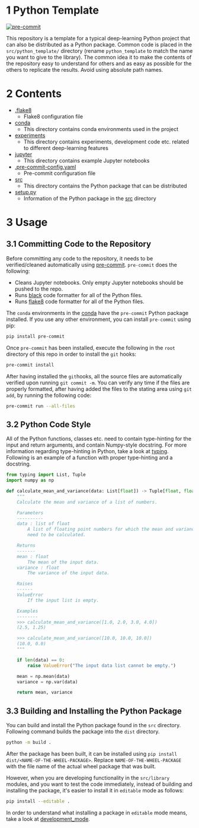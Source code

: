 # 1 Python Template

[![pre-commit](https://github.com/einherjar-consulting/python-template/actions/workflows/pre-commit.yml/badge.svg?branch=main&event=push)](https://github.com/einherjar-consulting/python-template/actions/workflows/pre-commit.yml)

This repository is a template for a typical deep-learning Python project that can also be distributed as a Python package. Common code is placed in the `src/python_template/` directory (rename `python_template` to match the name you want to give to the library). The common idea it to make the contents of the repository easy to understand for others and as easy as possible for the others to replicate the results. Avoid using absolute path names.

# 2 Contents

* [.flake8](./.flake8)
  * Flake8 configuration file
* [conda](./conda/README.md)
  * This directory contains conda environments used in the project
* [experiments](./experiments/README.md)
  * This directory contains experiments, development code etc. related to different deep-learning features
* [jupyter](./jupyter/README.md)
  * This directory contains example Jupyter notebooks
* [.pre-commit-config.yaml](./.pre-commit-config.yaml)
  * Pre-commit configuration file
* [src](./src/)
  * This directory contains the Python package that can be distributed
* [setup.py](./setup.py)
  * Information of the Python package in the [src](./src/) directory

# 3 Usage

## 3.1 Committing Code to the Repository

Before committing any code to the repository, it needs to be verified/cleaned automatically using [pre-commit](https://pre-commit.com/).
`pre-commit` does the following:

* Cleans Jupyter notebooks. Only empty Jupyter notebooks should be pushed to the repo.
* Runs [black](https://github.com/psf/black) code formatter for all of the Python files.
* Runs [flake8](https://flake8.pycqa.org/en/latest/) code formatter for all of the Python files.

The `conda` environments in the [conda](./conda/README.md) have the `pre-commit` Python package installed. If you use any other
environment, you can install `pre-commit` using pip:

```bash
pip install pre-commit
```

Once `pre-commit` has been installed, execute the following in the `root` directory of this repo in order to install the `git` hooks:

```bash
pre-commit install
```

After having installed the `git`hooks, all the source files are automatically verified upon running `git commit -m`. You can verify
any time if the files are properly formatted, after having added the files to the stating area using `git add`, by running the following code:

```bash
pre-commit run --all-files
```

## 3.2 Python Code Style

All of the Python functions, classes etc. need to contain type-hinting for the input and return arguments, and contain Numpy-style docstring.
For more information regarding type-hinting in Python, take a look at [typing](https://docs.python.org/3/library/typing.html).
Following is an example of a function with proper type-hinting and a docstring.

```python
from typing import List, Tuple
import numpy as np

def calculate_mean_and_variance(data: List[float]) -> Tuple[float, float]:
    """
    Calculate the mean and variance of a list of numbers.

    Parameters
    ----------
    data : list of float
        A list of floating point numbers for which the mean and variance
        need to be calculated.

    Returns
    -------
    mean : float
        The mean of the input data.
    variance : float
        The variance of the input data.

    Raises
    ------
    ValueError
        If the input list is empty.

    Examples
    --------
    >>> calculate_mean_and_variance([1.0, 2.0, 3.0, 4.0])
    (2.5, 1.25)

    >>> calculate_mean_and_variance([10.0, 10.0, 10.0])
    (10.0, 0.0)
    """

    if len(data) == 0:
        raise ValueError("The input data list cannot be empty.")

    mean = np.mean(data)
    variance = np.var(data)

    return mean, variance
```

## 3.3 Building and Installing the Python Package

You can build and install the Python package found in the `src` directory. Following command builds the package into the `dist` directory.

```bash
python -m build .
```

After the package has been built, it can be installed using `pip install dist/<NAME-OF-THE-WHEEL-PACKAGE>`. Replace `NAME-OF-THE-WHEEL-PACKAGE` with the file name
of the actual wheel package that was built.

However, when you are developing functionality in the `src/library` modules, and you want to test the code immediately, instead of building and installing the package,
it's easier to install it in `editable` mode as follows:

```bash
pip install --editable .
```

In order to understand what installing a package in  `editable` mode means, take a look at [development_mode](https://setuptools.pypa.io/en/latest/userguide/development_mode.html).
